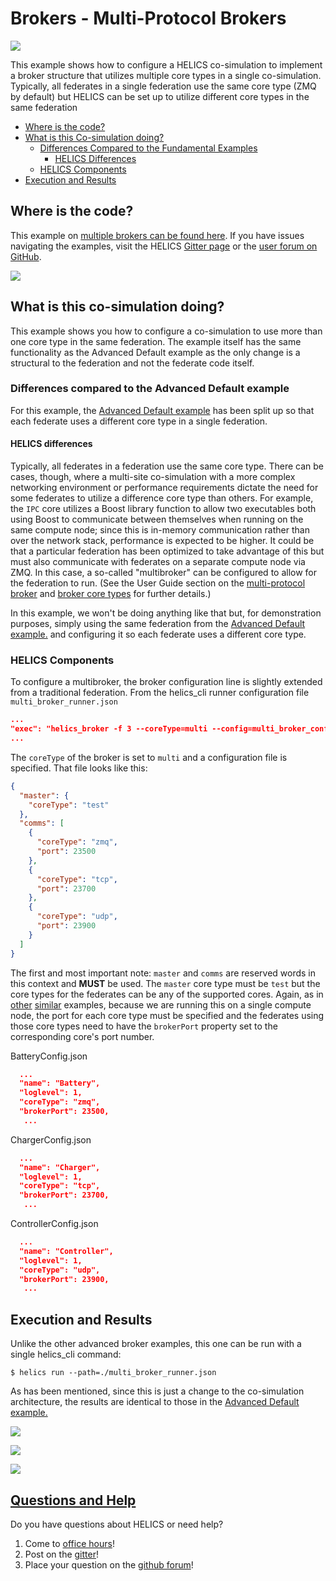 # Brokers - Multi-Protocol Brokers

![](../../../img/user_guide_combinations_advanced.png)

This example shows how to configure a HELICS co-simulation to implement a broker structure that utilizes multiple core types in a single co-simulation. Typically, all federates in a single federation use the same core type (ZMQ by default) but HELICS can be set up to utilize different core types in the same federation

- [Where is the code?](#where-is-the-code)
- [What is this Co-simulation doing?](#what-is-this-co-simulation-doing)
  - [Differences Compared to the Fundamental Examples](#differences-compared-to-the-advanced-default-example)
    - [HELICS Differences](#helics-differences)
  - [HELICS Components](#helics-components)
- [Execution and Results](#execution-and-results)

## Where is the code?

This example on [multiple brokers can be found here](https://github.com/GMLC-TDC/HELICS-Examples/tree/main/user_guide_examples/advanced/advanced_brokers/multi_broker). If you have issues navigating the examples, visit the HELICS [Gitter page](https://gitter.im/GMLC-TDC/HELICS) or the [user forum on GitHub](https://github.com/GMLC-TDC/HELICS/discussions).

[![](../../../img/advanced_multi_broker_github.png)](https://github.com/GMLC-TDC/HELICS-Examples/tree/main/user_guide_examples/advanced)

## What is this co-simulation doing?

This example shows you how to configure a co-simulation to use more than one core type in the same federation. The example itself has the same functionality as the Advanced Default example as the only change is a structural to the federation and not the federate code itself.

### Differences compared to the Advanced Default example

For this example, the [Advanced Default example](./advanced_default.md) has been split up so that each federate uses a different core type in a single federation.

#### HELICS differences

Typically, all federates in a federation use the same core type. There can be cases, though, where a multi-site co-simulation with a more complex networking environment or performance requirements dictate the need for some federates to utilize a difference core type than others. For example, the `IPC` core utilizes a Boost library function to allow two executables both using Boost to communicate between themselves when running on the same compute node; since this is in-memory communication rather than over the network stack, performance is expected to be higher. It could be that a particular federation has been optimized to take advantage of this but must also communicate with federates on a separate compute node via ZMQ. In this case, a so-called "multibroker" can be configured to allow for the federation to run. (See the User Guide section on the [multi-protocol broker](../../advanced_topics/broker_hierarchies.md) and [broker core types](../../advanced_topics/CoreTypes.md) for further details.)

In this example, we won't be doing anything like that but, for demonstration purposes, simply using the same federation from the [Advanced Default example.](./advanced_default.md) and configuring it so each federate uses a different core type.

### HELICS Components

To configure a multibroker, the broker configuration line is slightly extended from a traditional federation. From the helics_cli runner configuration file `multi_broker_runner.json`

```json
...
"exec": "helics_broker -f 3 --coreType=multi --config=multi_broker_config.json --name=root_broker",
...
```

The `coreType` of the broker is set to `multi` and a configuration file is specified. That file looks like this:

```json
{
  "master": {
    "coreType": "test"
  },
  "comms": [
    {
      "coreType": "zmq",
      "port": 23500
    },
    {
      "coreType": "tcp",
      "port": 23700
    },
    {
      "coreType": "udp",
      "port": 23900
    }
  ]
}
```

The first and most important note: `master` and `comms` are reserved words in this context and **MUST** be used. The `master` core type must be `test` but the core types for the federates can be any of the supported cores. Again, as in [other](./advanced_brokers_hierarchies.md) [similar](./advanced_brokers_simultaneous.md) examples, because we are running this on a single compute node, the port for each core type must be specified and the federates using those core types need to have the `brokerPort` property set to the corresponding core's port number.

BatteryConfig.json

```json
  ...
  "name": "Battery",
  "loglevel": 1,
  "coreType": "zmq",
  "brokerPort": 23500,
   ...
```

ChargerConfig.json

```json
  ...
  "name": "Charger",
  "loglevel": 1,
  "coreType": "tcp",
  "brokerPort": 23700,
   ...
```

ControllerConfig.json

```json
  ...
  "name": "Controller",
  "loglevel": 1,
  "coreType": "udp",
  "brokerPort": 23900,
   ...
```

## Execution and Results

Unlike the other advanced broker examples, this one can be run with a single helics_cli command:

`$ helics run --path=./multi_broker_runner.json`

As has been mentioned, since this is just a change to the co-simulation architecture, the results are identical to those in the [Advanced Default example.](./advanced_default.md)

![](../../../img/advanced_multibroker_charging_power.png)

![](../../../img/advanced_multibroker_estimated_SOCs.png)

![](../../../img/advanced_multibroker_battery_SOCs.png)

## [Questions and Help](../../support.md)

Do you have questions about HELICS or need help?

1. Come to [office hours](mailto:helicsteam@helics.org)!
2. Post on the [gitter](https://gitter.im/GMLC-TDC/HELICS)!
3. Place your question on the [github forum](https://github.com/GMLC-TDC/HELICS/discussions)!
